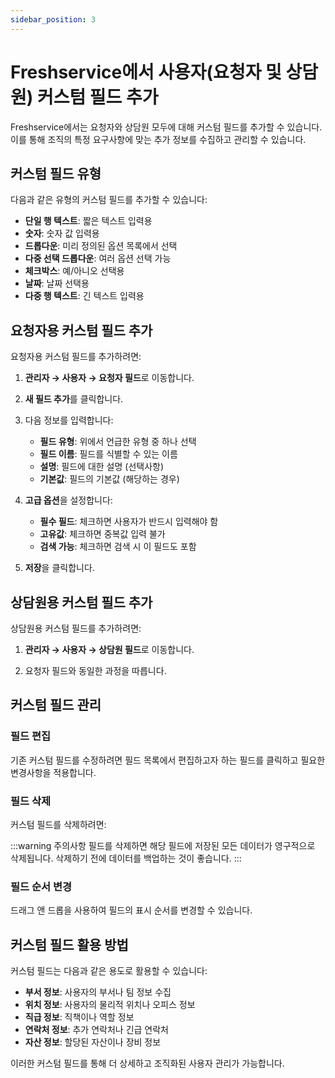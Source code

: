 ```yaml
---
sidebar_position: 3
---
```


# Freshservice에서 사용자(요청자 및 상담원) 커스텀 필드 추가

Freshservice에서는 요청자와 상담원 모두에 대해 커스텀 필드를 추가할 수 있습니다. 이를 통해 조직의 특정 요구사항에 맞는 추가 정보를 수집하고 관리할 수 있습니다.

## 커스텀 필드 유형

다음과 같은 유형의 커스텀 필드를 추가할 수 있습니다:

- **단일 행 텍스트**: 짧은 텍스트 입력용
- **숫자**: 숫자 값 입력용  
- **드롭다운**: 미리 정의된 옵션 목록에서 선택
- **다중 선택 드롭다운**: 여러 옵션 선택 가능
- **체크박스**: 예/아니오 선택용
- **날짜**: 날짜 선택용
- **다중 행 텍스트**: 긴 텍스트 입력용

## 요청자용 커스텀 필드 추가

요청자용 커스텀 필드를 추가하려면:

1. **관리자 → 사용자 → 요청자 필드**로 이동합니다.

2. **새 필드 추가**를 클릭합니다.

3. 다음 정보를 입력합니다:
   - **필드 유형**: 위에서 언급한 유형 중 하나 선택
   - **필드 이름**: 필드를 식별할 수 있는 이름
   - **설명**: 필드에 대한 설명 (선택사항)
   - **기본값**: 필드의 기본값 (해당하는 경우)

4. **고급 옵션**을 설정합니다:
   - **필수 필드**: 체크하면 사용자가 반드시 입력해야 함
   - **고유값**: 체크하면 중복값 입력 불가
   - **검색 가능**: 체크하면 검색 시 이 필드도 포함

5. **저장**을 클릭합니다.

## 상담원용 커스텀 필드 추가

상담원용 커스텀 필드를 추가하려면:

1. **관리자 → 사용자 → 상담원 필드**로 이동합니다.

2. 요청자 필드와 동일한 과정을 따릅니다.

## 커스텀 필드 관리

### 필드 편집
기존 커스텀 필드를 수정하려면 필드 목록에서 편집하고자 하는 필드를 클릭하고 필요한 변경사항을 적용합니다.

### 필드 삭제
커스텀 필드를 삭제하려면:

:::warning 주의사항
필드를 삭제하면 해당 필드에 저장된 모든 데이터가 영구적으로 삭제됩니다. 삭제하기 전에 데이터를 백업하는 것이 좋습니다.
:::

### 필드 순서 변경
드래그 앤 드롭을 사용하여 필드의 표시 순서를 변경할 수 있습니다.

## 커스텀 필드 활용 방법

커스텀 필드는 다음과 같은 용도로 활용할 수 있습니다:

- **부서 정보**: 사용자의 부서나 팀 정보 수집
- **위치 정보**: 사용자의 물리적 위치나 오피스 정보
- **직급 정보**: 직책이나 역할 정보
- **연락처 정보**: 추가 연락처나 긴급 연락처
- **자산 정보**: 할당된 자산이나 장비 정보

이러한 커스텀 필드를 통해 더 상세하고 조직화된 사용자 관리가 가능합니다.